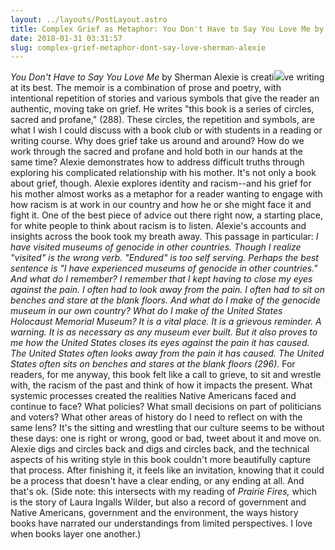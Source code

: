 ```yaml
---
layout: ../layouts/PostLayout.astro
title: Complex Grief as Metaphor: You Don't Have to Say You Love Me by Sherman Alexie
date: 2018-01-31 03:31:57
slug: complex-grief-metaphor-dont-say-love-sherman-alexie
---
```


_You Don't Have to Say You Love Me_ by Sherman Alexie is creati[![](http://akindoflibrary.com/wp-content/uploads/2018/01/download.jpg)](http://akindoflibrary.com/wp-content/uploads/2018/01/download.jpg)ve writing at its best. The memoir is a combination of prose and poetry, with intentional repetition of stories and various symbols that give the reader an authentic, moving take on grief. He writes "this book is a series of circles, sacred and profane," (288). These circles, the repetition and symbols, are what I wish I could discuss with a book club or with students in a reading or writing course. Why does grief take us around and around? How do we work through the sacred and profane and hold both in our hands at the same time? Alexie demonstrates how to address difficult truths through exploring his complicated relationship with his mother. It's not only a book about grief, though. Alexie explores identity and racism--and his grief for his mother almost works as a metaphor for a reader wanting to engage with how racism is at work in our country and how he or she might face it and fight it. One of the best piece of advice out there right now, a starting place, for white people to think about racism is to listen. Alexie's accounts and insights across the book took my breath away. This passage in particular: _I have visited museums of genocide in other countries. Though I realize "visited" is the wrong verb. "Endured" is too self serving. Perhaps the best sentence is "I have experienced museums of genocide in other countries." And what do I remember? I remember that I kept having to close my eyes against the pain. I often had to look away from the pain. I often had to sit on benches and stare at the blank floors. And what do I make of the genocide museum in our own country? What do I make of the United States Holocaust Memorial Museum? It is a vital place. It is a grievous reminder. A warning. It is as necessary as any museum ever built. But it also proves to me how the United States closes its eyes against the pain it has caused. The United States often looks away from the pain it has caused. The United States often sits on benches and stares at the blank floors (296)._ For readers, for me anyway, this book felt like a call to grieve, to sit and wrestle with, the racism of the past and think of how it impacts the present. What systemic processes created the realities Native Americans faced and continue to face? What policies? What small decisions on part of politicians and voters? What other areas of history do I need to reflect on with the same lens? It's the sitting and wrestling that our culture seems to be without these days: one is right or wrong, good or bad, tweet about it and move on. Alexie digs and circles back and digs and circles back, and the technical aspects of his writing style in this book couldn't more beautifully capture that process. After finishing it, it feels like an invitation, knowing that it could be a process that doesn't have a clear ending, or any ending at all. And that's ok. (Side note: this intersects with my reading of _Prairie Fires,_ which is the story of Laura Ingalls Wilder, but also a record of government and Native Americans, government and the environment, the ways history books have narrated our understandings from limited perspectives. I love when books layer one another.)